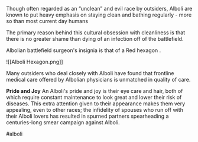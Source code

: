 Though often regarded as an “unclean” and evil race by outsiders, Alboli are known to put heavy emphasis on staying clean and bathing regularly - more so than most current day humans

The primary reason behind this cultural obsession with cleanliness is that there is no greater shame than dying of an infection off of the battlefield.

Albolian battlefield surgeon's insignia is that of a Red hexagon .

![[Alboli Hexagon.png]]

Many outsiders who deal closely with Alboli have found that frontline medical care offered by Albolian physicians is unmatched in quality of care.

**Pride and Joy**
An Alboli's pride and joy is their eye care and hair, both of which require constant maintenance to look great and lower their risk of diseases. This extra attention given to their appearance makes them very appealing, even to other races; the infidelity of spouses who run off with their Alboli lovers has resulted in spurned partners spearheading a centuries-long smear campaign against Alboli.

#alboli 
